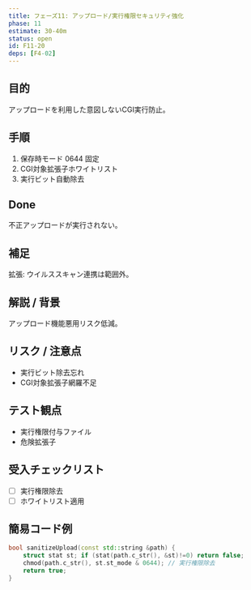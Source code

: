 ```yaml
---
title: フェーズ11: アップロード/実行権限セキュリティ強化
phase: 11
estimate: 30-40m
status: open
id: F11-20
deps: [F4-02]
---
```


## 目的
アップロードを利用した意図しないCGI実行防止。

## 手順
1. 保存時モード 0644 固定
2. CGI対象拡張子ホワイトリスト
3. 実行ビット自動除去

## Done
不正アップロードが実行されない。

## 補足
拡張: ウイルススキャン連携は範囲外。

## 解説 / 背景
アップロード機能悪用リスク低減。

## リスク / 注意点
- 実行ビット除去忘れ
- CGI対象拡張子網羅不足

## テスト観点
- 実行権限付与ファイル
- 危険拡張子

## 受入チェックリスト
- [ ] 実行権限除去
- [ ] ホワイトリスト適用

## 簡易コード例
```cpp
bool sanitizeUpload(const std::string &path) {
	struct stat st; if (stat(path.c_str(), &st)!=0) return false;
	chmod(path.c_str(), st.st_mode & 0644); // 実行権限除去
	return true;
}
```

